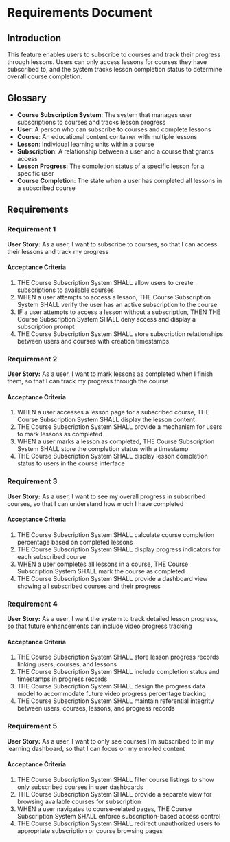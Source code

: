 # Requirements Document

## Introduction

This feature enables users to subscribe to courses and track their progress through lessons. Users can only access lessons for courses they have subscribed to, and the system tracks lesson completion status to determine overall course completion.

## Glossary

- **Course Subscription System**: The system that manages user subscriptions to courses and tracks lesson progress
- **User**: A person who can subscribe to courses and complete lessons
- **Course**: An educational content container with multiple lessons
- **Lesson**: Individual learning units within a course
- **Subscription**: A relationship between a user and a course that grants access
- **Lesson Progress**: The completion status of a specific lesson for a specific user
- **Course Completion**: The state when a user has completed all lessons in a subscribed course

## Requirements

### Requirement 1

**User Story:** As a user, I want to subscribe to courses, so that I can access their lessons and track my progress

#### Acceptance Criteria

1. THE Course Subscription System SHALL allow users to create subscriptions to available courses
2. WHEN a user attempts to access a lesson, THE Course Subscription System SHALL verify the user has an active subscription to the course
3. IF a user attempts to access a lesson without a subscription, THEN THE Course Subscription System SHALL deny access and display a subscription prompt
4. THE Course Subscription System SHALL store subscription relationships between users and courses with creation timestamps

### Requirement 2

**User Story:** As a user, I want to mark lessons as completed when I finish them, so that I can track my progress through the course

#### Acceptance Criteria

1. WHEN a user accesses a lesson page for a subscribed course, THE Course Subscription System SHALL display the lesson content
2. THE Course Subscription System SHALL provide a mechanism for users to mark lessons as completed
3. WHEN a user marks a lesson as completed, THE Course Subscription System SHALL store the completion status with a timestamp
4. THE Course Subscription System SHALL display lesson completion status to users in the course interface

### Requirement 3

**User Story:** As a user, I want to see my overall progress in subscribed courses, so that I can understand how much I have completed

#### Acceptance Criteria

1. THE Course Subscription System SHALL calculate course completion percentage based on completed lessons
2. THE Course Subscription System SHALL display progress indicators for each subscribed course
3. WHEN a user completes all lessons in a course, THE Course Subscription System SHALL mark the course as completed
4. THE Course Subscription System SHALL provide a dashboard view showing all subscribed courses and their progress

### Requirement 4

**User Story:** As a user, I want the system to track detailed lesson progress, so that future enhancements can include video progress tracking

#### Acceptance Criteria

1. THE Course Subscription System SHALL store lesson progress records linking users, courses, and lessons
2. THE Course Subscription System SHALL include completion status and timestamps in progress records
3. THE Course Subscription System SHALL design the progress data model to accommodate future video progress percentage tracking
4. THE Course Subscription System SHALL maintain referential integrity between users, courses, lessons, and progress records

### Requirement 5

**User Story:** As a user, I want to only see courses I'm subscribed to in my learning dashboard, so that I can focus on my enrolled content

#### Acceptance Criteria

1. THE Course Subscription System SHALL filter course listings to show only subscribed courses in user dashboards
2. THE Course Subscription System SHALL provide a separate view for browsing available courses for subscription
3. WHEN a user navigates to course-related pages, THE Course Subscription System SHALL enforce subscription-based access control
4. THE Course Subscription System SHALL redirect unauthorized users to appropriate subscription or course browsing pages